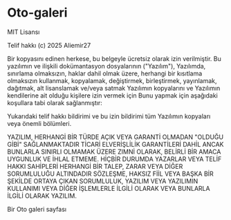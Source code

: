 # Oto-galeri

MIT Lisansı

Telif hakkı (c) 2025 Aliemir27

Bir kopyasını edinen herkese, bu belgeyle ücretsiz olarak izin verilmiştir.
Bu yazılımın ve ilişkili dokümantasyon dosyalarının ("Yazılım"),
Yazılımda, sınırlama olmaksızın, haklar dahil olmak üzere, herhangi bir kısıtlama olmaksızın
kullanmak, kopyalamak, değiştirmek, birleştirmek, yayınlamak, dağıtmak, alt lisanslamak ve/veya satmak
Yazılımın kopyalarını ve Yazılımın kendilerine ait olduğu kişilere izin vermek için
Bunu yapmak için aşağıdaki koşullara tabi olarak sağlanmıştır:

Yukarıdaki telif hakkı bildirimi ve bu izin bildirimi tüm
Yazılımın kopyaları veya önemli bölümleri.

YAZILIM, HERHANGİ BİR TÜRDE AÇIK VEYA GARANTİ OLMADAN "OLDUĞU GİBİ" SAĞLANMAKTADIR
TİCARİ ELVERİŞLİLİK GARANTİLERİ DAHİL ANCAK BUNLARLA SINIRLI OLMAMAK ÜZERE ZIMNİ OLARAK,
BELİRLİ BİR AMACA UYGUNLUK VE İHLAL ETMEME. HİÇBİR DURUMDA
YAZARLAR VEYA TELİF HAKKI SAHİPLERİ HERHANGİ BİR TALEP, ZARAR VEYA DİĞER SORUMLULUĞU ALTINDADIR
SÖZLEŞME, HAKSIZ FİİL VEYA BAŞKA BİR ŞEKİLDE ORTAYA ÇIKAN SORUMLULUK,
YAZILIM VEYA YAZILIMIN KULLANIMI VEYA DİĞER İŞLEMLERLE İLGİLİ OLARAK VEYA BUNLARLA İLGİLİ OLARAK
YAZILIM.


Bir Oto galeri sayfası 
